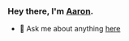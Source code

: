 ### Hey there, I'm [Aaron](https://www.alichtman.com).


<!--

Here are some ideas to get you started:


- 🌱 I’m currently learning ...
- 👯 I’m looking to collaborate on ...
- 🤔 I’m looking for help with ...

- 📫 How to reach me: ...

- ⚡ Fun fact: ...
-->

<!-- - 🔭 I’m currently working on OSCP. -->
- 💬 Ask me about anything [here](https://github.com/alichtman/alichtman/issues?q=is%3Aissue+is%3Aopen+sort%3Aupdated-desc)

<!-- [![Aaron's github stats](https://github-readme-stats.vercel.app/api?username=alichtman&show_icons=true&title_color=fff&icon_color=79ff97&text_color=9f9f9f&bg_color=151515)](https://github.com/alichtman/github-readme-stats) -->


<!-- 
More pinned repos.

[![Dev.to](https://github-readme-stats.vercel.app/api/pin/?username=thepracticaldev&repo=dev.to)](https://github.com/thepracticaldev/dev.to)

-->
